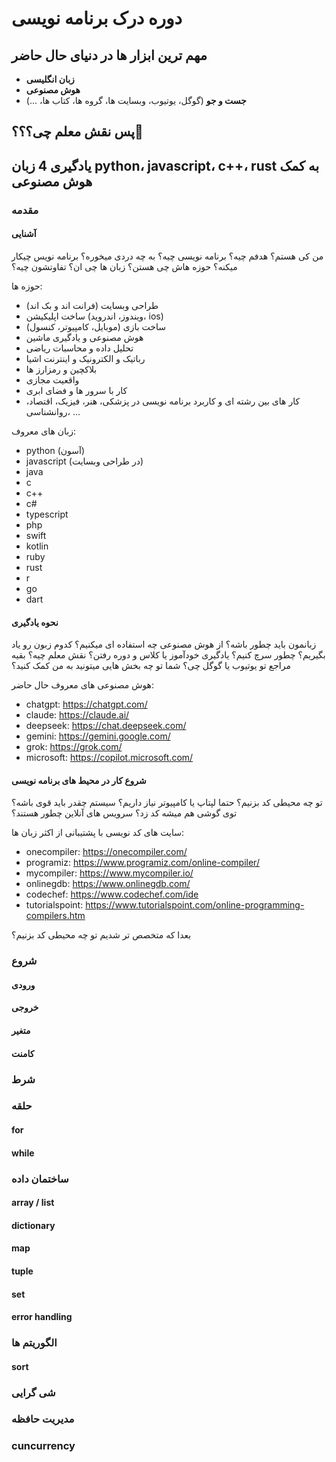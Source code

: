 # دوره درک برنامه نویسی

## مهم ترین ابزار ها در دنیای حال حاضر
- **زبان انگلیسی**
- **هوش مصنوعی**
- **جست و جو** (گوگل، یوتیوب، وبسایت ها، گروه ها، کتاب ها، ...)

## پس نقش معلم چی؟؟؟💩

## یادگیری 4 زبان python، javascript، c++، rust به کمک هوش مصنوعی
### مقدمه
#### آشنایی
من کی هستم؟ هدفم چیه؟ برنامه نویسی چیه؟ به چه دردی میخوره؟ برنامه نویس چیکار میکنه؟ حوزه هاش چی هستن؟ زبان ها چی ان؟ تفاوتشون چیه؟

حوزه ها:
- طراحی وبسایت (فرانت اند و بک اند)
- ساخت اپلیکیشن (ویندوز، اندروید، ios)
- ساخت بازی (موبایل، کامپیوتر، کنسول)
- هوش مصنوعی و یادگیری ماشین
- تحلیل داده و محاسبات ریاضی
- رباتیک و الکترونیک و اینترنت اشیا
- بلاکچین و رمزارز ها
- واقعیت مجازی
- کار با سرور ها و فضای ابری
- کار های بین رشته ای و کاربرد برنامه نویسی در پزشکی، هنر، فیزیک، اقتصاد، روانشناسی، ...

زبان های معروف:

- python (آسون)
- javascript (در طراحی وبسایت)
- java
- c
- c++
- c#
- typescript
- php
- swift
- kotlin
- ruby
- rust
- r
- go
- dart

#### نحوه یادگیری
زبانمون باید چطور باشه؟ از هوش مصنوعی چه استفاده ای میکنیم؟ کدوم زبون رو یاد بگیریم؟ چطور سرچ کنیم؟ یادگیری خودآموز یا کلاس و دوره رفتن؟ نقش معلم چیه؟ بقیه مراجع تو یوتیوب یا گوگل چی؟ شما تو چه بخش هایی میتونید به من کمک کنید؟

هوش مصنوعی های معروف حال حاضر:

- chatgpt: https://chatgpt.com/
- claude: https://claude.ai/
- deepseek: https://chat.deepseek.com/
- gemini: https://gemini.google.com/
- grok: https://grok.com/
- microsoft: https://copilot.microsoft.com/

#### شروع کار در محیط های برنامه نویسی
تو چه محیطی کد بزنیم؟ حتما لپتاپ یا کامپیوتر نیاز داریم؟ سیستم چقدر باید قوی باشه؟ توی گوشی هم میشه کد زد؟ سرویس های آنلاین چطور هستند؟

سایت های کد نویسی با پشتیبانی از اکثر زبان ها:

- onecompiler: https://onecompiler.com/
- programiz: https://www.programiz.com/online-compiler/
- mycompiler: https://www.mycompiler.io/
- onlinegdb: https://www.onlinegdb.com/
- codechef: https://www.codechef.com/ide
- tutorialspoint: https://www.tutorialspoint.com/online-programming-compilers.htm

بعدا که متخصص تر شدیم تو چه محیطی کد بزنیم؟

### شروع
#### ورودی
#### خروجی
#### متغیر
#### کامنت

### شرط

### حلقه
#### for
#### while

### ساختمان داده
#### array / list
#### dictionary
#### map
#### tuple
#### set

#### error handling

### الگوریتم ها
#### sort

### شی گرایی

### مدیریت حافظه

### cuncurrency
